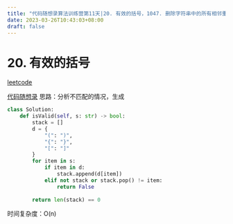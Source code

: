 ```yaml
---
title: "代码随想录算法训练营第11天|20. 有效的括号，1047. 删除字符串中的所有相邻重复项，150. 逆波兰表达式求值"
date: 2023-03-26T10:43:03+08:00
draft: false
---
```


# 20. 有效的括号

[leetcode](https://leetcode.cn/problems/valid-parentheses/description/)

[代码随想录](https://programmercarl.com/0020.%E6%9C%89%E6%95%88%E7%9A%84%E6%8B%AC%E5%8F%B7.html#%E5%85%B6%E4%BB%96%E8%AF%AD%E8%A8%80%E7%89%88%E6%9C%AC)
思路：分析不匹配的情况，生成

```python
class Solution:
    def isValid(self, s: str) -> bool:
        stack = []
        d = {
            "(": ")",
            "{": "}",
            "[": "]"
        }
        for item in s:
            if item in d:
                stack.append(d[item])
            elif not stack or stack.pop() != item:
                return False
        
        return len(stack) == 0
```

时间复杂度：O(n)

